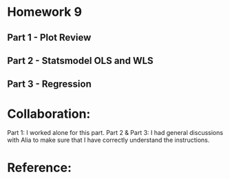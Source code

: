 
# Homework 9
## Part 1 - Plot Review

## Part 2 - Statsmodel OLS and WLS

## Part 3 - Regression

# Collaboration:
Part 1: I worked alone for this part. 
Part 2 & Part 3: I had general discussions with Alia to make sure that I have correctly understand the instructions. 

# Reference:
